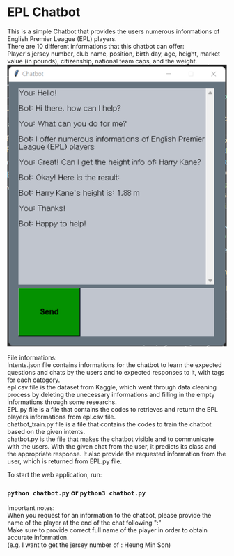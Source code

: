 # EPL Chatbot
This is a simple Chatbot that provides the users numerous informations of English Premier League (EPL) players. <br />
There are 10 different informations that this chatbot can offer: <br />
Player's jersey number, club name, position, birth day, age, height, market value (in pounds), citizenship, national team caps, and the weight. <br />
![Example image of this web application](chatbot_screenshot.png) <br />

File informations: <br />
Intents.json file contains informations for the chatbot to learn the expected questions and chats by the users and to expected responses to it, with tags for each category. <br />
epl.csv file is the dataset from Kaggle, which went through data cleaning process by deleting the unecessary informations and filling in the empty informations through some researchs. <br />
EPL.py file is a file that contains the codes to retrieves and return the EPL players informations from epl.csv file. <br />
chatbot_train.py file is a file that contains the codes to train the chatbot based on the given intents. <br />
chatbot.py is the file that makes the chatbot visible and to communicate with the users. With the given chat from the user, it predicts its class and the appropriate response. It also provide the requested information from the user, which is returned from EPL.py file. <br />

To start the web application, run:
### `python chatbot.py` or `python3 chatbot.py`

Important notes: <br />
When you request for an information to the chatbot, please provide the name of the player at the end of the chat following ":" <br />
Make sure to provide correct full name of the player in order to obtain accurate information. <br />
(e.g. I want to get the jersey number of : Heung Min Son)
